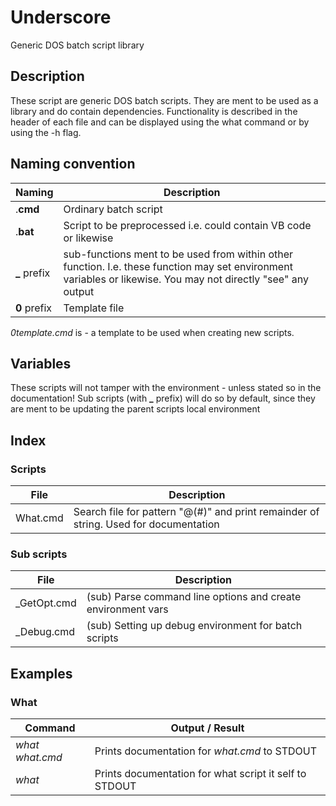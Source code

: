 # Underscore
Generic DOS batch script library
## Description

These script are generic DOS batch scripts. They are ment to be used as a library and do contain dependencies.
Functionality is described in the header of each file and can be displayed using the what command or by using the -h flag.

## Naming convention
Naming | Description
-----|------------
.**cmd** | Ordinary batch script
.**bat** | Script to be preprocessed i.e. could contain VB code or likewise
**_** prefix | sub-functions ment to be used from within other function. I.e. these function may set environment variables or likewise. You may not directly "see" any output
**0** prefix | Template file 

*0template.cmd* is - a template to be used when creating new scripts.

## Variables

These scripts will not tamper with the environment - unless stated so in the documentation!
Sub scripts (with **_** prefix) will do so by default, since they are ment to be updating the parent scripts local environment

## Index

### Scripts
File | Description
---|---
What.cmd      | Search file for pattern "@(#)" and print remainder of string. Used for documentation

### Sub scripts
File | Description
---|---
_GetOpt.cmd   | (sub) Parse command line options and create environment vars
_Debug.cmd    | (sub) Setting up debug environment for batch scripts

## Examples

### What

Command | Output / Result
---|---
_what what.cmd_   | Prints documentation for _what.cmd_ to STDOUT
_what_   | Prints documentation for what script it self to STDOUT


